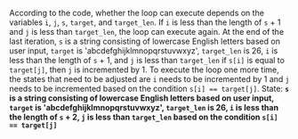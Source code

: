 According to the code, whether the loop can execute depends on the variables `i`, `j`, `s`, `target`, and `target_len`. If `i` is less than the length of `s` + 1 and `j` is less than `target_len`, the loop can execute again. At the end of the last iteration, `s` is a string consisting of lowercase English letters based on user input, `target` is 'abcdefghijklmnopqrstuvwxyz', `target_len` is 26, `i` is less than the length of `s` + 1, and `j` is less than `target_len` if `s[i]` is equal to `target[j]`, then `j` is incremented by 1. To execute the loop one more time, the states that need to be adjusted are `i` needs to be incremented by 1 and `j` needs to be incremented based on the condition `s[i] == target[j]`.
State: **`s` is a string consisting of lowercase English letters based on user input, `target` is 'abcdefghijklmnopqrstuvwxyz', `target_len` is 26, `i` is less than the length of `s` + 2, `j` is less than `target_len` based on the condition `s[i] == target[j]`**
